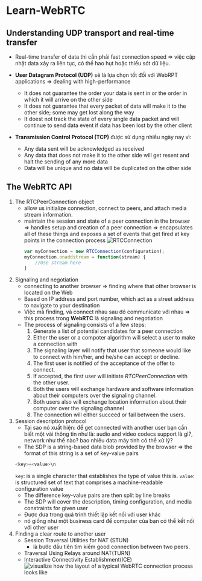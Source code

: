 # Learn-WebRTC

## Understanding UDP transport and real-time transfer 
- Real-time transfer of data thì cần phải fast connection speed => việc cập nhật data xảy ra liên tục, có thể hao hụt hoặc thiếu sót dữ liệu. 
- **User Datagram Protocol (UDP)** sẽ là lựa chọn tốt đối với WebRPT applications => dealing with high-performance 
    - It does not guarantee the order your data is sent in or the order in which it will arrive on the other side 
    - It does not guarantee that every packet of data will make it to the other side; some may get lost along the way 
    - It doest not track the state of every single data packet and will continue to send data event if data has been lost by the other client

- **Transmission Control Protocol (TCP)** được sử dụng nhiều ngày nay vì: 
    - Any data sent will be acknowledged as received
    - Any data that does not make it to the other side will get resent and halt the sending of any more data
    - Data will be unique and no data will be duplicated on the other side

## The WebRTC API 
1. The RTCPeerConnection object
    - allow us initialize connection, connect to peers, and attach media stream information. 
    - maintain the session and state of a peer connection in the browser => handles setup and creation of a peer connection => encapsulates all of these things and exposes a set of events that get fired at key points in the connection process
![RTCConnection](https://scontent.fbmv1-1.fna.fbcdn.net/v/t1.15752-9/341935081_123818737348023_3054149264796479564_n.png?_nc_cat=107&ccb=1-7&_nc_sid=ae9488&_nc_ohc=dUiaJCScRT8AX_b3-oe&_nc_ht=scontent.fbmv1-1.fna&oh=03_AdTzQRlk1Ab8a9Fq0hgh8ZxDDJGg1mjVXaryojSvcg7upA&oe=646DBFF6)
        ```js
        var myConnection = new RTCConnection(configuration);
        myConnection.onaddstream = function(stream) {
            //Use stream here
        }
        ```
2. Signaling and negotiation 
    - connecting to another browser => finding where that other browser is located on the Web 
    - Based on IP address and port number, which act as a street address to navigate to your destination
    - Việc mà finding, và connect nhau sau đó communicate với nhau => this process trong **WebRTC** là signaling and negotiation
    - The process of signaling consists of a few steps: 
        1. Generate a list of potential candidates for a peer connection 
        2. Either the user or a compoter algorithm will select a user to make a connection with 
        3. The signaling layer will notify that user that someone would like to connect with him/her, and he/she can accept or decline.
        4. The first user is notified of the acceptance of the offer to connect.
        5. If accepted, the first user will initiate *RTCPeerConnection* with the other user.
        6. Both the users will exchange hardware and software information about their computers over the signaling channel.
        7. Both users also will exchange location information about their computer over the signaling channel
        8. The connection will either succeed or fail between the users. 
3. Session description protocol 
    - Tại sao nó xuất hiện: để get connected with another user bạn cần biết một vài thông tin như là: audio and video codecs support là gì?, network như thế nào? bao nhiêu data máy tính có thể xử lý?
    - The SDP is a string-based data blob provided by the browser => the format of this string is a set of key-value pairs
    ```js
    <key>=<value>\n
    ```
    `key`: is a single character that establishes the type of value this is.
    `value`: is structured set of text that comprises a machine-readable configuration value 
    - The difference key-value pairs are then split by line breaks 
    - The SDP will cover the description, timing configuration, and media constraints for given user
    - Được đưa trong quá trình thiết lập kết nối với user khác 
    - nó giống như một business card để computer của bạn có thể kết nối với other user
4. Finding a clear route to another user 
    - Session Traversal Utilities for NAT (STUN)
        - là bước đầu tiên tìm kiếm good connection between two peers. 
    - Traversal Using Relays around NAT(TURN)
    - Interactive Connectivity Establishment(ICE)
    ![visualize how the layout of a typical WebRTC connection process looks like](https://scontent.fbmv1-1.fna.fbcdn.net/v/t1.15752-9/342210549_1270428673871372_1242750448622378645_n.png?_nc_cat=110&ccb=1-7&_nc_sid=ae9488&_nc_ohc=3riW-auX_I0AX-72KG6&_nc_ht=scontent.fbmv1-1.fna&oh=03_AdRTiGUHI3YubMPFPo1tziyUBxqh22uz_ooi-68jujJpZA&oe=646E1371)
